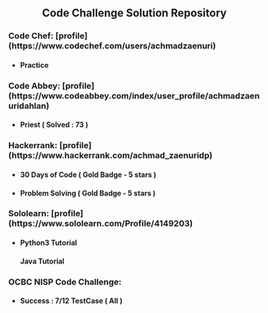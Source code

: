<h2 align="center">Code Challenge Solution Repository</h2>

<h3>Code Chef: [profile](https://www.codechef.com/users/achmadzaenuri)</h3>
<ul>
<li>
	<h4>Practice</h4>
</li>
</ul>
<h3>Code Abbey: [profile](https://www.codeabbey.com/index/user_profile/achmadzaenuridahlan)</h3>
<ul>
<li>
	<h4>Priest ( Solved : 73 )</h4>
</li>
</ul>
<h3>Hackerrank: [profile](https://www.hackerrank.com/achmad_zaenuridp)</h3>
<ul>
	<li>
		<h4>30 Days of Code ( Gold Badge - 5 stars )</h4>
	</li>
	<li>
		<h4>Problem Solving ( Gold Badge - 5 stars )</h4>
	</li>
</ul>
<h3>Sololearn: [profile](https://www.sololearn.com/Profile/4149203)</h3>
<ul>
	<li>
		<h4>Python3 Tutorial</h4>
		<h4>Java Tutorial</h4>
	</li>
</ul>
<h3>OCBC NISP Code Challenge:</h3>
<ul>
	<li>
		<h4>Success : 7/12 TestCase ( All )</h4>
	</li>
</ul>



